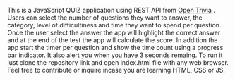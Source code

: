 This is a JavaScript QUIZ application using REST API from <a href='https://opentdb.com/' target=_blank>Open Trivia</a> .
Users can select the number of questions they want to answer, the category, level of difficultiness and time they want to spend per question.
Once the user select the answer the app will highlight the correct answer and at the end of the test the app will calculate the score.
In addition the app start the timer per question and show the time count using a progress bar indicator. It also alert you when you have 3 seconds remaing.
To run it just clone the repository link and open index.html file with any web browser. 
Feel free to contribute or inquire incase you are learning HTML, CSS or JS.
